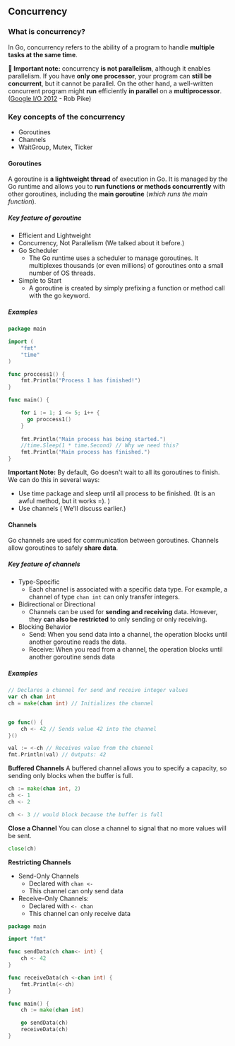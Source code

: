 ## Concurrency

### What is concurrency?
In Go, concurrency refers to the ability of a program to handle **multiple tasks at the same time**.

**🚨 Important note:** concurrency **is not parallelism**, although it enables parallelism. If you have **only one processor**, your program can **still be concurrent**, but it cannot be parallel. On the other hand, a well-written concurrent program might **run** efficiently **in parallel** on a **multiprocessor**. ([Google I/O 2012](https://www.youtube.com/watch?v=f6kdp27TYZs) - Rob Pike)

### Key concepts of the concurrency

- Goroutines
- Channels
- WaitGroup, Mutex, Ticker

#### Goroutines
A goroutine is **a lightweight thread** of execution in Go. It is managed by the Go runtime and allows you to **run functions or methods concurrently** with other goroutines, including the **main goroutine** (_which runs the main function_).

##### Key feature of goroutine
- Efficient and Lightweight
- Concurrency, Not Parallelism (We talked about it before.)
- Go Scheduler
  - The Go runtime uses a scheduler to manage goroutines. It multiplexes thousands (or even millions) of goroutines onto a small number of OS threads.
- Simple to Start
  - A goroutine is created by simply prefixing a function or method call with the go keyword.

##### Examples
```go
package main

import (
	"fmt"
	"time"
)

func proccess1() {
	fmt.Println("Process 1 has finished!")
}

func main() {

    for i := 1; i <= 5; i++ {
      go proccess1()
    }
	
	fmt.Println("Main process has being started.")
	//time.Sleep(1 * time.Second) // Why we need this?
	fmt.Println("Main process has finished.")
}
```

**Important Note:** By default, Go doesn't wait to all its goroutines to finish. We can do this in several ways:
- Use time package and sleep until all process to be finished. (It is an awful method, but it works =). )
- Use channels ( We'll discuss earlier.)

#### Channels

Go channels are used for communication between goroutines. Channels allow goroutines to safely **share data**.


##### Key feature of channels
- Type-Specific
  - Each channel is associated with a specific data type. For example, a channel of type `chan int` can only transfer integers.
- Bidirectional or Directional
  - Channels can be used for **sending and receiving** data. However, they **can also be restricted** to only sending or only receiving.
- Blocking Behavior
  - Send: When you send data into a channel, the operation blocks until another goroutine reads the data.
  - Receive: When you read from a channel, the operation blocks until another goroutine sends data

##### Examples

```go
// Declares a channel for send and receive integer values
var ch chan int 
ch = make(chan int) // Initializes the channel


go func() {
    ch <- 42 // Sends value 42 into the channel
}()

val := <-ch // Receives value from the channel
fmt.Println(val) // Outputs: 42


```
**Buffered Channels**
A buffered channel allows you to specify a capacity, so sending only blocks when the buffer is full.

```go
ch := make(chan int, 2)
ch <- 1
ch <- 2

ch <- 3 // would block because the buffer is full
```

**Close a Channel**
You can close a channel to signal that no more values will be sent.
```go
close(ch)
```

**Restricting Channels**

- Send-Only Channels 
  - Declared with `chan <-` 
  - This channel can only send data
- Receive-Only Channels:
  - Declared with `<- chan` 
  - This channel can only receive data

```go
package main

import "fmt"

func sendData(ch chan<- int) {
    ch <- 42
}

func receiveData(ch <-chan int) {
    fmt.Println(<-ch)
}

func main() {
    ch := make(chan int)

    go sendData(ch)
    receiveData(ch)
}
```

